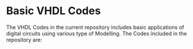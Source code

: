 # Basic VHDL Codes

The VHDL Codes in the current repository includes basic applications of digital circuits using various type of Modelling.
The Codes included in the repository are:
  
